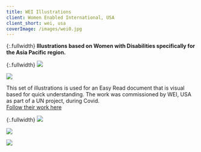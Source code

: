 ```yaml
---
title: WEI Illustrations
client: Women Enabled International, USA
client_short: wei, usa
coverImage: /images/wei0.jpg
---
```

{:.fullwidth}
**Illustrations based on Women with Disabilities specifically for the Asia Pacific region.**

{:.fullwidth}
![]({{site.baseurl}}/images/wei2.jpg)

![]({{site.baseurl}}/images/wei1.jpg)

This set of illustrations is used for an Easy Read document that is visual based for quick understanding. The work was commissioned by WEI, USA as part of a UN project, during Covid. <br>
[Follow their work here](http://https://womenenabled.org/)

{:.fullwidth}
![]({{site.baseurl}}/images/wei3.jpg) 

![]({{site.baseurl}}/images/wei7.jpg) 

![]({{site.baseurl}}/images/wei4.jpg)
